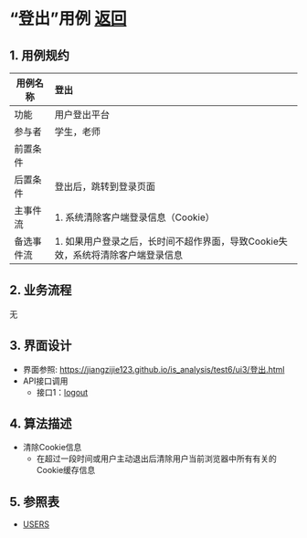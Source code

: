 <!-- markdownlint-disable MD033-->
<!-- 禁止MD033类型的警告 https://www.npmjs.com/package/markdownlint -->

# “登出”用例 [返回](../README.md)

## 1. 用例规约

|用例名称|登出|
|-------|:-------------|
|功能|用户登出平台|
|参与者|学生，老师|
|前置条件| |
|后置条件|登出后，跳转到登录页面|
|主事件流| 1. 系统清除客户端登录信息（Cookie）|
|备选事件流|1. 如果用户登录之后，长时间不超作界面，导致Cookie失效，系统将清除客户端登录信息|

## 2. 业务流程
无

## 3. 界面设计
- 界面参照: https://jiangzijie123.github.io/is_analysis/test6/ui3/登出.html
- API接口调用
    - 接口1：[logout](../impl/logout.md)

## 4. 算法描述
  - 清除Cookie信息
    - 在超过一段时间或用户主动退出后清除用户当前浏览器中所有有关的Cookie缓存信息
## 5. 参照表
- [USERS](../数据库文件.md/#USERS)

